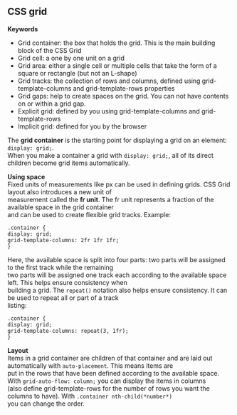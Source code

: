 ## CSS grid

**Keywords**  
* Grid container: the box that holds the grid. This is the main building block of the CSS Grid
* Grid cell: a one by one unit on a grid
* Grid area: either a single cell or multiple cells that take the form of a square or rectangle (but not an L-shape)
* Grid tracks: the collection of rows and columns, defined using grid-template-columns and grid-template-rows properties
* Grid gaps: help to create spaces on the grid. You can not have contents on or within a grid gap.
* Explicit grid: defined by you using grid-template-columns and grid-template-rows
* Implicit grid: defined for you by the browser

The **grid container** is the starting point for displaying a grid on an element: `display: grid;`.  
When you make a container a grid with `display: grid;`, all of its direct children become grid items automatically.  

**Using space**  
Fixed units of measurements like px can be used in defining grids. CSS Grid layout also introduces a new unit of  
measurement called the **fr unit**. The fr unit represents a fraction of the available space in the grid container  
and can be used to create flexible grid tracks. Example:  
```
.container {
display: grid;
grid-template-columns: 2fr 1fr 1fr;
}
```  

Here, the available space is split into four parts: two parts will be assigned to the first track while the remaining  
two parts will be assigned one track each according to the available space left. This helps ensure consistency when  
building a grid. The `repeat()` notation also helps ensure consistency. It can be used to repeat all or part of a track  
listing:  
```
.container {
display: grid;
grid-template-columns: repeat(3, 1fr);
}
```

**Layout**  
Items in a grid container are children of that container and are laid out automatically with `auto-placement`. This means items are  
put in the rows that have been defined according to the available space. With `grid-auto-flow: column;` you can display the items in columns  
(also define grid-template-rows for the number of rows you want the columns to have). With `.container nth-child(*number*)`  
you can change the order.  
